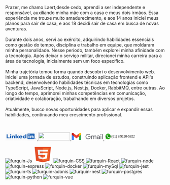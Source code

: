   <p text-align="center" >
              Prazer, me chamo Laert,desde cedo, aprendi a ser independente e responsável, auxiliando minha mãe com a casa e meus dois irmãos. Essa experiência me trouxe muito amadurecimento, e aos 14 anos iniciei meus planos para sair de casa, e aos 18 decidi sair de casa em busca de novas aventuras.
              <br />
              <br />
              Durante dois anos, servi ao exército, adquirindo habilidades essenciais como gestão do tempo, disciplina e trabalho em equipe, que moldaram minha personalidade. Nesse período, também explorei minha afinidade com a tecnologia. Após deixar o serviço militar, direcionei minha carreira para a área de tecnologia, inicialmente sem um foco específico.
              <br />
              <br />
              Minha trajetória tomou forma quando descobri o desenvolvimento web. Iniciei uma jornada de estudos, construindo aplicação frontend e API's backend, desenvolvendo habilidades técnicas em tecnologias como TypeScript, JavaScript, Node.js, Nest.js, Docker, RabbitMQ, entre outras. Ao longo do tempo, aprimorei minhas competências em comunicação, criatividade e colaboração, trabalhando em diversos projetos.
              <br />
              <br />
             Atualmente, busco novas oportunidades para aplicar e expandir essas habilidades, continuando meu crescimento profissional.
  </p>
  <br>
  <br>
  
  <div class="contatos" >
    <a href="https://www.linkedin.com/in/laert-furquin/" target="_blank">
      <img height="25" width="100" src="./README/linkedin-logo.png" target="_blank ">
    </a>
    <a href="https://furquin.github.io/laertFurquin/#/" target="_blank">
      <img height="25" width="100" src="./README/portfólio-logo.png" target="_blank ">
    </a>
    <a href='mailto:laert.ff@gmail.com' target='_blank'>
      <img height="25" width="100" src="./README/gmail-logo.png" />
    </a>
    <a href='https://wa.me/5571984762497' target="_blank">
      <img height="25" width="100" src="./README/whatsapp-logo.png" /> 
    </a>
  
  <br>
  <br>


  <div >
    <img  height="50" width="60"  alt="furquin-Js" src="https://cdn.jsdelivr.net/gh/devicons/devicon/icons/javascript/javascript-plain.svg">
    <img  height="50" width="60"  alt="furquin-HTML" src="https://raw.githubusercontent.com/devicons/devicon/master/icons/html5/html5-original.svg">
    <img  height="50" width="60"  alt="furquin-CSS" src="https://cdn.jsdelivr.net/gh/devicons/devicon/icons/css3/css3-original.svg">
    <img  height="50" width="60"  alt="furquin-React" src="https://cdn.jsdelivr.net/gh/devicons/devicon/icons/react/react-original-wordmark.svg">
    <img  height="50" width="60"  alt="furquin-node" src="https://cdn.jsdelivr.net/gh/devicons/devicon/icons/nodejs/nodejs-original.svg">
    <img  height="50" width="60"  alt="furquin-express" src="https://cdn.jsdelivr.net/gh/devicons/devicon/icons/express/express-original.svg">
    <img  height="50" width="60"  alt="furquin-docker" src="https://cdn.jsdelivr.net/gh/devicons/devicon/icons/docker/docker-plain-wordmark.svg">
    <img  height="50" width="60"  alt="furquin-mySql" src="https://cdn.jsdelivr.net/gh/devicons/devicon/icons/mysql/mysql-original-wordmark.svg">
    <img  height="50" width="60"  alt="furquin-jest" src="https://cdn.jsdelivr.net/gh/devicons/devicon/icons/jest/jest-plain.svg">
    <img  height="50" width="60"  alt="furquin-ts" src="https://cdn.jsdelivr.net/gh/devicons/devicon/icons/typescript/typescript-original.svg" />
    <img  height="50" width="60"  alt="furquin-adonis" src="https://cdn.jsdelivr.net/gh/devicons/devicon/icons/adonisjs/adonisjs-original.svg" />
    <img  height="50" width="60"  alt="furquin-nest" src="https://cdn.jsdelivr.net/gh/devicons/devicon/icons/nestjs/nestjs-plain-wordmark.svg" />
    <img  height="50" width="60"  alt="furquin-postgres" src="https://cdn.jsdelivr.net/gh/devicons/devicon/icons/postgresql/postgresql-original-wordmark.svg" />
    <img  height="50" width="60"  alt="furquin-python" src="https://cdn.jsdelivr.net/gh/devicons/devicon/icons/python/python-original-wordmark.svg" />
    <img  height="50" width="60"  alt="furquin-vue" src="https://cdn.jsdelivr.net/gh/devicons/devicon/icons/vuejs/vuejs-original-wordmark.svg" />
    
    
          
  </div>
  
 </div>
